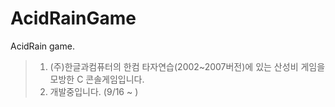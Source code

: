 # AcidRainGame
AcidRain game.

> 1. (주)한글과컴퓨터의 한컴 타자연습(2002~2007버전)에 있는 산성비 게임을 모방한 C 콘솔게임입니다.
> 2. 개발중입니다. (9/16 ~ )
